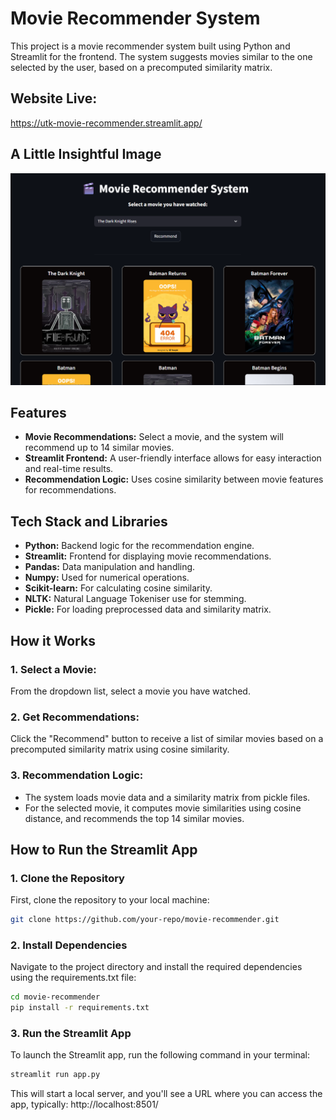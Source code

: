 # Movie Recommender System

This project is a movie recommender system built using Python and Streamlit for the frontend. The system suggests movies similar to the one selected by the user, based on a precomputed similarity matrix.

## Website Live:
https://utk-movie-recommender.streamlit.app/

## A Little Insightful Image

![Movie Recommender Screenshot](./view.png)


## Features
- **Movie Recommendations:** Select a movie, and the system will recommend up to 14 similar movies.
- **Streamlit Frontend:** A user-friendly interface allows for easy interaction and real-time results.
- **Recommendation Logic:** Uses cosine similarity between movie features for recommendations.

## Tech Stack and Libraries
- **Python:** Backend logic for the recommendation engine.
- **Streamlit:** Frontend for displaying movie recommendations.
- **Pandas:** Data manipulation and handling.
- **Numpy:** Used for numerical operations.
- **Scikit-learn:** For calculating cosine similarity.
- **NLTK:** Natural Language Tokeniser use for stemming.
- **Pickle:** For loading preprocessed data and similarity matrix.

## How it Works

### 1. Select a Movie:
From the dropdown list, select a movie you have watched.

### 2. Get Recommendations:
Click the "Recommend" button to receive a list of similar movies based on a precomputed similarity matrix using cosine similarity.

### 3. Recommendation Logic:
- The system loads movie data and a similarity matrix from pickle files.
- For the selected movie, it computes movie similarities using cosine distance, and recommends the top 14 similar movies.

## How to Run the Streamlit App

### 1. Clone the Repository
First, clone the repository to your local machine:

```bash
git clone https://github.com/your-repo/movie-recommender.git
```

### 2. Install Dependencies
Navigate to the project directory and install the required dependencies using the requirements.txt file:

```bash
cd movie-recommender
pip install -r requirements.txt
```
### 3. Run the Streamlit App
To launch the Streamlit app, run the following command in your terminal:
```bash
streamlit run app.py
```

This will start a local server, and you'll see a URL where you can access the app, typically:
http://localhost:8501/


